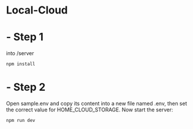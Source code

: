 # Local-Cloud
# - Step 1
  into  /server

    npm install

# - Step 2
  Open sample.env and copy its content into a new file named .env, then set the correct value for HOME_CLOUD_STORAGE. Now start the server:

    npm run dev

